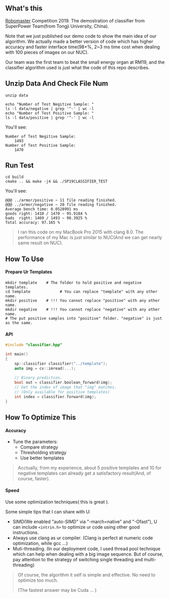 ## What's this

[Robomaster](https://www.robomaster.com/zh-CN) Competition 2019. The demostration of classifier from SuperPower Team(from Tongji University, China).

Note that we just published our demo code to show the main idea of our algorithm. We actually made a better version of code which has higher accuracy and faster interface time(98+%, 2~3 ms time cost when dealing with 100 pieces of images on our NUC).

Our team was the first team to beat the small energy organ at RM19, and the classifier algorithm used is just what the code of this repo describes.

## Unzip Data And Check File Num

```shell
unzip data

echo "Number of Test Negitive Sample: "
ls -l data/negative | grep '^-' | wc -l
echo "Number of Test Positive Sample: "
ls -l data/positive | grep '^-' | wc -l
```

You'll see:

```
Number of Test Negitive Sample: 
    1493
Number of Test Positive Sample: 
    1470
```

## Run Test

```shell
cd build
cmake .. && make -j4 && ./SP19CLASSIFIER_TEST
```

You'll see:

```
@@@ ../armor/positive ~ 11 file reading finished.
@@@ ../armor/negative ~ 20 file reading finished.
Average bench time: 0.0528991 ms
goods right: 1410 / 1470 ~ 95.9184 %
bads  right: 1469 / 1493 ~ 98.3925 %
Total accuracy: 97.165 %
```

> I ran this code on my MacBook Pro 2015 with clang 8.0. The performance of my Mac is just similar to NUC(And we can get nearly same result on NUC).

## How To Use

#### Prepare Ur Templates

```shell
mkdir template    # The folder to hold positive and negative templates.
cd template				# You can replace "template" with any other name.
mkdir positive    # !!! You cannot replace "positive" with any other name.
mkdir negative    # !!! You cannot replace "negative" with any other name.
# The put positive samples into "positive" folder. "negative" is just as the same.
```

#### API

```c++
#include "classifier.hpp"

int main()
{
  	sp::classifier classifier("../template");
  	auto img = cv::imread(...);
  	
  	// Binary prediction.
  	bool out = classifier.boolean_forward(img);
  	// Get the index of image that "img" matches. 
    // (Only available for positive templates)
  	int index = classifier.forward(img);
}
```

## How To Optimize This

#### Accuracy

- Tune the parameters:
  - Compare strategy
  - Thresholding strategy
  - Use better templates

> Acctually, from my experience, about 5 positive templates and 10 for negative templates can already get a satisfactory result(And, of course, faster).

#### Speed

Use some optimization techniques( this is great ).

Some simple tips that I can share with U:

- SIMD(We enabled "auto-SIMD" via "-march=native" and "-Ofast"), U can include `<intrin.h>` to optimize ur code using other good instructions.
- Always use clang as ur compiler. (Clang is perfect at numeric code optimization, while gcc …)
- Muti-threading. (In our deployment code, I used thread pool technique which can help when dealing with a big image sequence. But of course, pay attention to the strategy of switching single threading and multi-threading)

> Of course, the algorithm it self is simple and effective. No need to optimize too much.
>
> (The fastest answer may be Cuda … )

